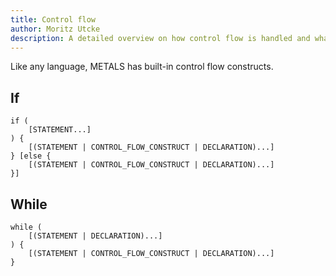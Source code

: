 ```yaml
---
title: Control flow
author: Moritz Utcke
description: A detailed overview on how control flow is handled and what constructs are available.
---
```


Like any language, METALS has built-in control flow constructs.

## If

```
if (
	[STATEMENT...]
) {
	[(STATEMENT | CONTROL_FLOW_CONSTRUCT | DECLARATION)...]
} [else {
	[(STATEMENT | CONTROL_FLOW_CONSTRUCT | DECLARATION)...]
}]
```

## While

```
while (
	[(STATEMENT | DECLARATION)...]
) {
	[(STATEMENT | CONTROL_FLOW_CONSTRUCT | DECLARATION)...]
}
```